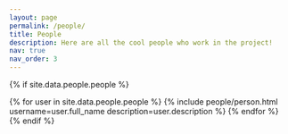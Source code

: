 ```yaml
---
layout: page
permalink: /people/
title: People
description: Here are all the cool people who work in the project!
nav: true
nav_order: 3
---
```


{% if site.data.people.people %}
<div class="repositories d-flex flex-wrap flex-md-row flex-column justify-content-between align-items-center">
  {% for user in site.data.people.people %}
    {% include people/person.html username=user.full_name description=user.description %}
  {% endfor %}
</div>
{% endif %}
